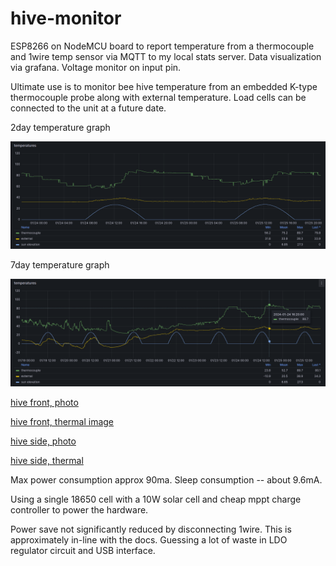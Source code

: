 # hive-monitor

  ESP8266 on NodeMCU board to report temperature from a thermocouple
  and 1wire temp sensor via MQTT to my local stats server.  Data visualization
  via grafana.
  Voltage monitor on input pin.

  Ultimate use is to monitor bee hive temperature from an embedded K-type
  thermocouple probe along with external temperature.  Load cells can be
  connected to the unit at a future date.

  2day temperature graph

  ![2dy temperatures](https://raw.githubusercontent.com/tczerwonka/beehive-monitor/master/web/grafana-temp2dy.png)

  7day temperature graph

  ![7dy temperatures](https://raw.githubusercontent.com/tczerwonka/beehive-monitor/master/web/grafana-temp7dy.png)

  [hive front, photo](https://raw.githubusercontent.com/tczerwonka/beehive-monitor/master/web/20240123_130532%7E2.jpg)

  [hive front, thermal image](https://github.com/tczerwonka/beehive-monitor/blob/master/web/img_thermal_1706036703662~2.jpg)

  [hive side, photo](https://raw.githubusercontent.com/tczerwonka/beehive-monitor/master/web/20240123_130516%7E2.jpg)

  [hive side, thermal](https://github.com/tczerwonka/beehive-monitor/blob/master/web/img_thermal_1706036679313~2.jpg)

  Max power consumption approx 90ma.  Sleep consumption -- about 9.6mA.

  Using a single 18650 cell with a 10W solar cell and cheap mppt charge
  controller to power the hardware.

  Power save not significantly reduced by disconnecting 1wire.  This is
  approximately in-line with the docs.  Guessing a lot of waste in LDO
  regulator circuit and USB interface.


